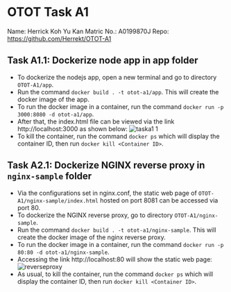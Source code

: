 # OTOT Task A1
Name: Herrick Koh Yu Kan 
Matric No.: A0199870J
Repo: https://github.com/Herrekt/OTOT-A1 

## Task A1.1: Dockerize node app in app folder
-	To dockerize the nodejs app, open a new terminal and go to directory `OTOT-A1/app`.
-	Run the command `docker build . -t otot-a1/app`. This will create the docker image of the app.
-	To run the docker image in a container, run the command `docker run -p 3000:8080 -d otot-a1/app`.
-	After that, the index.html file can be viewed via the link http://localhost:3000 as shown below:
![taska1 1](https://user-images.githubusercontent.com/80625519/196242396-e0f7d8bb-031d-4b3e-8d26-e9768907e385.PNG)
-	To kill the container, run the command `docker ps` which will display the container ID, then run `docker kill <Container ID>`.

## Task A2.1: Dockerize NGINX reverse proxy in `nginx-sample` folder
- Via the configurations set in nginx.conf, the static web page of `OTOT-A1/nginx-sample/index.html` hosted on port 8081 can be accessed via port 80.
- To dockerize the NGINX reverse proxy, go to directory `OTOT-A1/nginx-sample`.
- Run the command `docker build . -t otot-a1/nginx-sample`. This will create the docker image of the nginx reverse proxy.
- To run the docker image in a container, run the command `docker run -p 80:80 -d otot-a1/nginx-sample`.
- Accessing the link http://localhost:80 will show the static web page:
![reverseproxy](https://user-images.githubusercontent.com/80625519/196243166-1c6b11ae-6150-4f86-afcd-1214676be25e.PNG)
- As usual, to kill the container, run the command `docker ps` which will display the container ID, then run `docker kill <Container ID>`.

